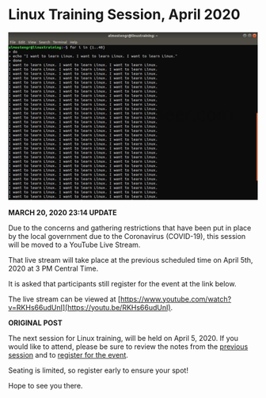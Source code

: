 # Linux Training Session, April 2020

![I want to learn Linux in terminal window](/images/2020.03.06-linux-training-session.jpg)

**MARCH 20, 2020 23:14 UPDATE**

Due to the concerns and gathering restrictions that have been put in place
by the local government due to the Coronavirus (COVID-19), this session
will be moved to a YouTube Live Stream.

That live stream will take place at the previous scheduled time on
April 5th, 2020 at 3 PM Central Time.

It is asked that participants still register for the event at the link below.

The live stream can be viewed at
[https://www.youtube.com/watch?v=RKHs66udUnI](https://youtu.be/RKHs66udUnI).


**ORIGINAL POST**

The next session for Linux training, will be held on April 5, 2020. If you would like to attend, please be sure to review the notes from the
[previous session](/technology/2020.03.01-linux-training-session) and to
[register for the event](https://www.eventbrite.com/e/linux-training-session-april-2020-tickets-98546999729).

Seating is limited, so register early to ensure your spot!

Hope to see you there.
